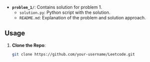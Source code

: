 
- **`problem_1/`**: Contains solution for problem 1.
  - `solution.py`: Python script with the solution.
  - `README.md`: Explanation of the problem and solution approach.

## Usage

1. **Clone the Repo**:

   ```bash
   git clone https://github.com/your-username/Leetcode.git
